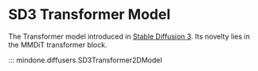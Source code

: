 <!--Copyright 2024 The HuggingFace Team. All rights reserved.

Licensed under the Apache License, Version 2.0 (the "License"); you may not use this file except in compliance with
the License. You may obtain a copy of the License at

http://www.apache.org/licenses/LICENSE-2.0

Unless required by applicable law or agreed to in writing, software distributed under the License is distributed on
an "AS IS" BASIS, WITHOUT WARRANTIES OR CONDITIONS OF ANY KIND, either express or implied. See the License for the
specific language governing permissions and limitations under the License.
-->

# SD3 Transformer Model

The Transformer model introduced in [Stable Diffusion 3](https://hf.co/papers/2403.03206). Its novelty lies in the MMDiT transformer block. 

::: mindone.diffusers.SD3Transformer2DModel
